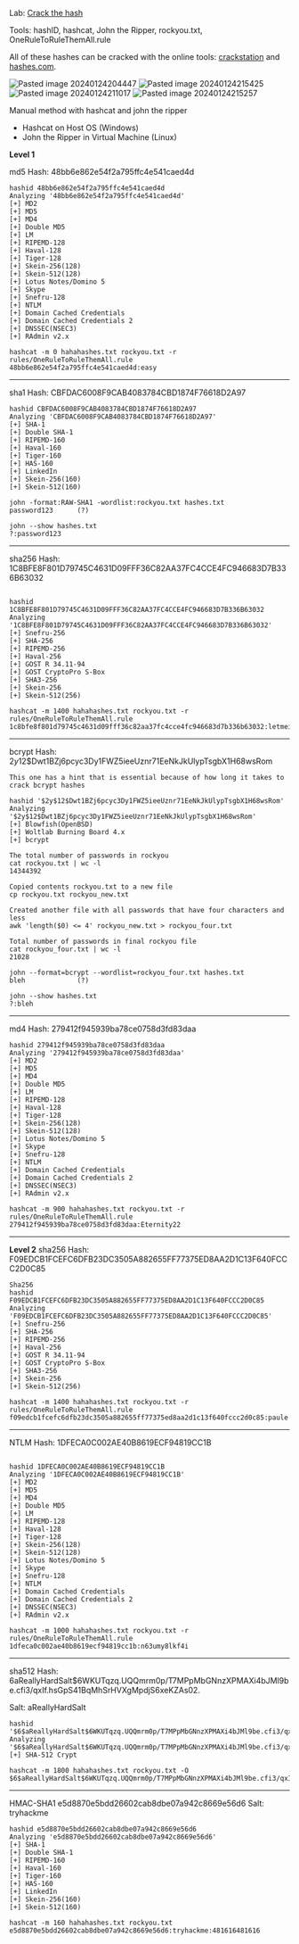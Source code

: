 

Lab: [Crack the hash](https://tryhackme.com/room/crackthehash)

Tools: hashID, hashcat, John the Ripper, rockyou.txt, OneRuleToRuleThemAll.rule



All of these hashes can be cracked with the online tools: [crackstation](https://crackstation.net/) and [hashes.com](https://hashes.com/en/decrypt/hash).

![Pasted image 20240124204447](https://github.com/paRaade/CTF-Writeups/assets/126734769/f2bd69e8-19a5-4042-b796-b179e7ee4766)
![Pasted image 20240124215425](https://github.com/paRaade/CTF-Writeups/assets/126734769/ac272b71-67a6-4aa4-9dea-5bbe9c63d227)
![Pasted image 20240124211017](https://github.com/paRaade/CTF-Writeups/assets/126734769/7c1115c5-ba6d-46e9-a67e-9f9e294cd762)
![Pasted image 20240124215257](https://github.com/paRaade/CTF-Writeups/assets/126734769/9d73ff1d-7805-4049-8f4f-ee5679eac39d)


Manual method with hashcat and john the ripper

 - Hashcat on Host OS (Windows)
 -  John the Ripper in Virtual Machine  (Linux)

**Level 1**

md5
Hash: 48bb6e862e54f2a795ffc4e541caed4d

```
hashid 48bb6e862e54f2a795ffc4e541caed4d                                         
Analyzing '48bb6e862e54f2a795ffc4e541caed4d'
[+] MD2 
[+] MD5 
[+] MD4 
[+] Double MD5 
[+] LM 
[+] RIPEMD-128 
[+] Haval-128 
[+] Tiger-128 
[+] Skein-256(128) 
[+] Skein-512(128) 
[+] Lotus Notes/Domino 5 
[+] Skype 
[+] Snefru-128 
[+] NTLM 
[+] Domain Cached Credentials 
[+] Domain Cached Credentials 2 
[+] DNSSEC(NSEC3) 
[+] RAdmin v2.x 

hashcat -m 0 hahahashes.txt rockyou.txt -r rules/OneRuleToRuleThemAll.rule
48bb6e862e54f2a795ffc4e541caed4d:easy
```
--------
sha1
Hash: CBFDAC6008F9CAB4083784CBD1874F76618D2A97
```
hashid CBFDAC6008F9CAB4083784CBD1874F76618D2A97 
Analyzing 'CBFDAC6008F9CAB4083784CBD1874F76618D2A97'
[+] SHA-1 
[+] Double SHA-1 
[+] RIPEMD-160 
[+] Haval-160 
[+] Tiger-160 
[+] HAS-160 
[+] LinkedIn 
[+] Skein-256(160) 
[+] Skein-512(160) 

john -format:RAW-SHA1 -wordlist:rockyou.txt hashes.txt
password123      (?)     

john --show hashes.txt                                   
?:password123
```
-----
sha256
Hash: 1C8BFE8F801D79745C4631D09FFF36C82AA37FC4CCE4FC946683D7B336B63032
```

hashid 1C8BFE8F801D79745C4631D09FFF36C82AA37FC4CCE4FC946683D7B336B63032
Analyzing '1C8BFE8F801D79745C4631D09FFF36C82AA37FC4CCE4FC946683D7B336B63032'
[+] Snefru-256 
[+] SHA-256 
[+] RIPEMD-256 
[+] Haval-256 
[+] GOST R 34.11-94 
[+] GOST CryptoPro S-Box 
[+] SHA3-256 
[+] Skein-256 
[+] Skein-512(256) 

hashcat -m 1400 hahahashes.txt rockyou.txt -r rules/OneRuleToRuleThemAll.rule
1c8bfe8f801d79745c4631d09fff36c82aa37fc4cce4fc946683d7b336b63032:letmein
```
------
bcrypt
Hash: $2y$12$Dwt1BZj6pcyc3Dy1FWZ5ieeUznr71EeNkJkUlypTsgbX1H68wsRom


```
This one has a hint that is essential because of how long it takes to crack bcrypt hashes

hashid '$2y$12$Dwt1BZj6pcyc3Dy1FWZ5ieeUznr71EeNkJkUlypTsgbX1H68wsRom' 
Analyzing '$2y$12$Dwt1BZj6pcyc3Dy1FWZ5ieeUznr71EeNkJkUlypTsgbX1H68wsRom'
[+] Blowfish(OpenBSD) 
[+] Woltlab Burning Board 4.x 
[+] bcrypt 

The total number of passwords in rockyou
cat rockyou.txt | wc -l
14344392

Copied contents rockyou.txt to a new file
cp rockyou.txt rockyou_new.txt

Created another file with all passwords that have four characters and less
awk 'length($0) <= 4' rockyou_new.txt > rockyou_four.txt

Total number of passwords in final rockyou file
cat rockyou_four.txt | wc -l
21028

john --format=bcrypt --wordlist=rockyou_four.txt hashes.txt 
bleh             (?)     

john --show hashes.txt                                              
?:bleh
```
--------
md4
Hash: 279412f945939ba78ce0758d3fd83daa
```
hashid 279412f945939ba78ce0758d3fd83daa                              
Analyzing '279412f945939ba78ce0758d3fd83daa'
[+] MD2 
[+] MD5 
[+] MD4 
[+] Double MD5 
[+] LM 
[+] RIPEMD-128 
[+] Haval-128 
[+] Tiger-128 
[+] Skein-256(128) 
[+] Skein-512(128) 
[+] Lotus Notes/Domino 5 
[+] Skype 
[+] Snefru-128 
[+] NTLM 
[+] Domain Cached Credentials 
[+] Domain Cached Credentials 2 
[+] DNSSEC(NSEC3) 
[+] RAdmin v2.x 

hashcat -m 900 hahahashes.txt rockyou.txt -r rules/OneRuleToRuleThemAll.rule
279412f945939ba78ce0758d3fd83daa:Eternity22
```
--------
**Level 2**
sha256
Hash: F09EDCB1FCEFC6DFB23DC3505A882655FF77375ED8AA2D1C13F640FCCC2D0C85
```
Sha256
hashid F09EDCB1FCEFC6DFB23DC3505A882655FF77375ED8AA2D1C13F640FCCC2D0C85
Analyzing 'F09EDCB1FCEFC6DFB23DC3505A882655FF77375ED8AA2D1C13F640FCCC2D0C85'
[+] Snefru-256 
[+] SHA-256 
[+] RIPEMD-256 
[+] Haval-256 
[+] GOST R 34.11-94 
[+] GOST CryptoPro S-Box 
[+] SHA3-256 
[+] Skein-256 
[+] Skein-512(256) 

hashcat -m 1400 hahahashes.txt rockyou.txt -r rules/OneRuleToRuleThemAll.rule
f09edcb1fcefc6dfb23dc3505a882655ff77375ed8aa2d1c13f640fccc2d0c85:paule
```
--------
NTLM
Hash: 1DFECA0C002AE40B8619ECF94819CC1B
```

hashid 1DFECA0C002AE40B8619ECF94819CC1B                                
Analyzing '1DFECA0C002AE40B8619ECF94819CC1B'
[+] MD2 
[+] MD5 
[+] MD4 
[+] Double MD5 
[+] LM 
[+] RIPEMD-128 
[+] Haval-128 
[+] Tiger-128 
[+] Skein-256(128) 
[+] Skein-512(128) 
[+] Lotus Notes/Domino 5 
[+] Skype 
[+] Snefru-128 
[+] NTLM 
[+] Domain Cached Credentials 
[+] Domain Cached Credentials 2 
[+] DNSSEC(NSEC3) 
[+] RAdmin v2.x 

hashcat -m 1000 hahahashes.txt rockyou.txt -r rules/OneRuleToRuleThemAll.rule
1dfeca0c002ae40b8619ecf94819cc1b:n63umy8lkf4i
```
---------

sha512
Hash: $6$aReallyHardSalt$6WKUTqzq.UQQmrm0p/T7MPpMbGNnzXPMAXi4bJMl9be.cfi3/qxIf.hsGpS41BqMhSrHVXgMpdjS6xeKZAs02.

Salt: aReallyHardSalt

```
hashid '$6$aReallyHardSalt$6WKUTqzq.UQQmrm0p/T7MPpMbGNnzXPMAXi4bJMl9be.cfi3/qxIf.hsGpS41BqMhSrHVXgMpdjS6xeKZAs02.'
Analyzing '$6$aReallyHardSalt$6WKUTqzq.UQQmrm0p/T7MPpMbGNnzXPMAXi4bJMl9be.cfi3/qxIf.hsGpS41BqMhSrHVXgMpdjS6xeKZAs02.'
[+] SHA-512 Crypt 

hashcat -m 1800 hahahashes.txt rockyou.txt -O
$6$aReallyHardSalt$6WKUTqzq.UQQmrm0p/T7MPpMbGNnzXPMAXi4bJMl9be.cfi3/qxIf.hsGpS41BqMhSrHVXgMpdjS6xeKZAs02.:waka99
```
--------
HMAC-SHA1
e5d8870e5bdd26602cab8dbe07a942c8669e56d6
Salt: tryhackme

```
hashid e5d8870e5bdd26602cab8dbe07a942c8669e56d6                                                                   
Analyzing 'e5d8870e5bdd26602cab8dbe07a942c8669e56d6'
[+] SHA-1 
[+] Double SHA-1 
[+] RIPEMD-160 
[+] Haval-160 
[+] Tiger-160 
[+] HAS-160 
[+] LinkedIn 
[+] Skein-256(160) 
[+] Skein-512(160) 

hashcat -m 160 hahahashes.txt rockyou.txt
e5d8870e5bdd26602cab8dbe07a942c8669e56d6:tryhackme:481616481616
```
